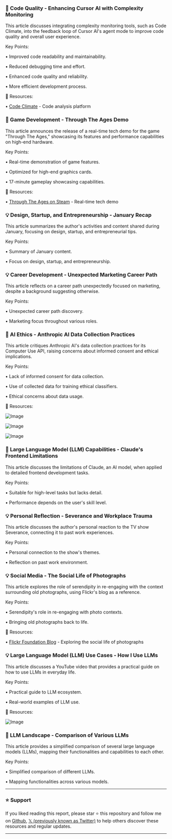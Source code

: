 ### 🤖 Code Quality - Enhancing Cursor AI with Complexity Monitoring

This article discusses integrating complexity monitoring tools, such as Code Climate, into the feedback loop of Cursor AI's agent mode to improve code quality and overall user experience.

Key Points:

• Improved code readability and maintainability.


• Reduced debugging time and effort.


• Enhanced code quality and reliability.


• More efficient development process.



🔗 Resources:

• [Code Climate](https://codeclimate.com/) - Code analysis platform


### 🚀 Game Development - Through The Ages Demo

This article announces the release of a real-time tech demo for the game "Through The Ages," showcasing its features and performance capabilities on high-end hardware.


Key Points:

• Real-time demonstration of game features.


• Optimized for high-end graphics cards.


• 17-minute gameplay showcasing capabilities.


🔗 Resources:

• [Through The Ages on Steam](https://store.steampowered.com/app/3477620/Through_The_Ages/) - Real-time tech demo



### 💡 Design, Startup, and Entrepreneurship - January Recap

This article summarizes the author's activities and content shared during January, focusing on design, startup, and entrepreneurial tips.


Key Points:


• Summary of January content.


• Focus on design, startup, and entrepreneurship.



### 💡 Career Development - Unexpected Marketing Career Path

This article reflects on a career path unexpectedly focused on marketing, despite a background suggesting otherwise.


Key Points:


• Unexpected career path discovery.


• Marketing focus throughout various roles.



### 🤖 AI Ethics - Anthropic AI Data Collection Practices

This article critiques Anthropic AI's data collection practices for its Computer Use API, raising concerns about informed consent and ethical implications.


Key Points:


• Lack of informed consent for data collection.


• Use of collected data for training ethical classifiers.


• Ethical concerns about data usage.


🔗 Resources:


![Image](https://pbs.twimg.com/media/Gk0EB8IX0AAwvOF?format=jpg&name=small)


![Image](https://pbs.twimg.com/media/Gk0EFquXwAA0QX4?format=jpg&name=small)


![Image](https://pbs.twimg.com/media/Gk0E9UUXMAASshE?format=jpg&name=small)



### 🤖 Large Language Model (LLM) Capabilities -  Claude's Frontend Limitations

This article discusses the limitations of Claude, an AI model, when applied to detailed frontend development tasks.

Key Points:

• Suitable for high-level tasks but lacks detail.


• Performance depends on the user's skill level.



### 💡 Personal Reflection - Severance and Workplace Trauma

This article discusses the author's personal reaction to the TV show Severance, connecting it to past work experiences.

Key Points:


• Personal connection to the show's themes.


• Reflection on past work environment.



### 💡 Social Media - The Social Life of Photographs

This article explores the role of serendipity in re-engaging with the context surrounding old photographs, using Flickr's blog as a reference.

Key Points:


• Serendipity's role in re-engaging with photo contexts.


• Bringing old photographs back to life.


🔗 Resources:

• [Flickr Foundation Blog](https://blog.flickr.net/en/2025/02/26/flickr-foundation-the-social-life-of-photographs/) - Exploring the social life of photographs


### 💡 Large Language Model (LLM) Use Cases - How I Use LLMs

This article discusses a YouTube video that provides a practical guide on how to use LLMs in everyday life.

Key Points:


• Practical guide to LLM ecosystem.


• Real-world examples of LLM use.


🔗 Resources:


![Image](https://pbs.twimg.com/media/Gk1AYjUXoAA4bpu?format=jpg&name=small)




### 🤖 LLM Landscape - Comparison of Various LLMs

This article provides a simplified comparison of several large language models (LLMs), mapping their functionalities and capabilities to each other.


Key Points:


• Simplified comparison of different LLMs.


• Mapping functionalities across various models.


---

### ⭐️ Support

If you liked reading this report, please star ⭐️ this repository and follow me on [Github](https://github.com/Drix10), [𝕏 (previously known as Twitter)](https://x.com/DRIX_10_) to help others discover these resources and regular updates.

---